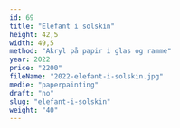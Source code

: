 ```yaml
---
id: 69
title: "Elefant i solskin"
height: 42,5
width: 49,5
method: "Akryl på papir i glas og ramme"
year: 2022
price: "2200"
fileName: "2022-elefant-i-solskin.jpg"
medie: "paperpainting"
draft: "no"
slug: "elefant-i-solskin"
weight: "40"
---
```

